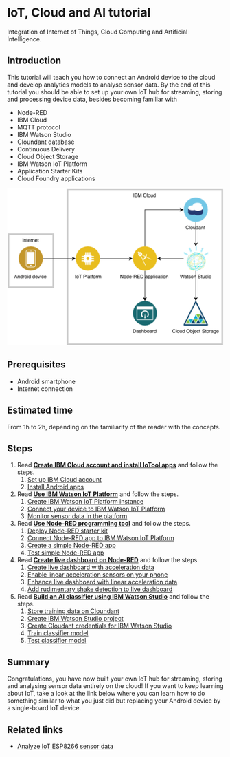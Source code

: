 # IoT, Cloud and AI tutorial

Integration of Internet of Things, Cloud Computing and Artificial Intelligence.

## Introduction

This tutorial will teach you how to connect an Android device to the cloud and develop analytics models to analyse sensor data.
By the end of this tutorial you should be able to set up your own IoT hub for streaming, storing and processing device data, besides becoming familiar with

* Node-RED
* IBM Cloud
* MQTT protocol
* IBM Watson Studio
* Cloundant database
* Continuous Delivery
* Cloud Object Storage
* IBM Watson IoT Platform
* Application Starter Kits
* Cloud Foundry applications

![cloud-architecture](assets/cloud-architecture.png)

## Prerequisites

* Android smartphone
* Internet connection

## Estimated time

From 1h to 2h, depending on the familiarity of the reader with the concepts.

## Steps

1. Read [**Create IBM Cloud account and install IoTool apps**](tutorial/1-SETUP.md) and follow the steps.
    1. [Set up IBM Cloud account](tutorial/1-SETUP.md#set-up-ibm-cloud-account)
    1. [Install Android apps](tutorial/1-SETUP.md#install-android-apps)
1. Read [**Use IBM Watson IoT Platform**](tutorial/2-PLATFORM.md) and follow the steps.
    1. [Create IBM Watson IoT Platform instance](tutorial/2-PLATFORM.md#create-ibm-watson-iot-platform-instance)
    1. [Connect your device to IBM Watson IoT Platform](tutorial/2-PLATFORM.md#connect-your-device-to-ibm-watson-iot-platform)
    1. [Monitor sensor data in the platform](tutorial/2-PLATFORM.md#monitor-sensor-data-in-the-platform)
1. Read [**Use Node-RED programming tool**](tutorial/3-NODERED.md) and follow the steps.
    1. [Deploy Node-RED starter kit](tutorial/3-NODERED.md#deploy-node-red-starter-kit)
    1. [Connect Node-RED app to IBM Watson IoT Platform](tutorial/3-NODERED.md#connect-node-red-app-to-ibm-watson-iot-platform)
    1. [Create a simple Node-RED app](tutorial/3-NODERED.md#create-a-simple-node-red-app)
    1. [Test simple Node-RED app](tutorial/3-NODERED.md#test-simple-node-red-app)
1. Read [**Create live dashboard on Node-RED**](tutorial/4-DASHBOARD.md) and follow the steps.
    1. [Create live dashboard with acceleration data](tutorial/4-DASHBOARD.md#create-live-dashboard-with-acceleration-data)
    1. [Enable linear acceleration sensors on your phone](tutorial/4-DASHBOARD.md#enable-linear-acceleration-sensors-on-your-phone)
    1. [Enhance live dashboard with linear acceleration data](tutorial/4-DASHBOARD.md#enhance-live-dashboard-with-linear-acceleration-data)
    1. [Add rudimentary shake detection to live dashboard](tutorial/4-DASHBOARD.md#add-rudimentary-shake-detection-to-live-dashboard)
1. Read [**Build an AI classifier using IBM Watson Studio**](tutorial/5-MODEL.md) and follow the steps.
    1. [Store training data on Cloundant](tutorial/5-MODEL.md#store-training-data-on-cloundant)
    1. [Create IBM Watson Studio project](tutorial/5-MODEL.md#create-ibm-watson-studio-project)
    1. [Create Cloudant credentials for IBM Watson Studio](tutorial/5-MODEL.md#create-cloudant-credentials-for-ibm-watson-studio)
    1. [Train classifier model](tutorial/5-MODEL.md#train-classifier-model)
    1. [Test classifier model](tutorial/5-MODEL.md#test-classifier-model)
    <!-- 1. [Deploy classifier model](tutorial/5-MODEL.md#deploy-classifier-model) -->
    <!-- 1. [Consume classifier model](tutorial/5-MODEL.md#consume-classifier-model) -->

## Summary

Congratulations, you have now built your own IoT hub for streaming, storing and analysing sensor data entirely on the cloud!
If you want to keep learning about IoT, take a look at the link below where you can learn how to do something similar to what you just did but replacing your Android device by a single-board IoT device.

## Related links

* [Analyze IoT ESP8266 sensor data](https://developer.ibm.com/tutorials/connect-a-soil-sensor-send-data-to-the-cloud-cfc-starter-kit-1/)